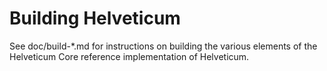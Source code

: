 Building Helveticum
================

See doc/build-*.md for instructions on building the various
elements of the Helveticum Core reference implementation of Helveticum.
